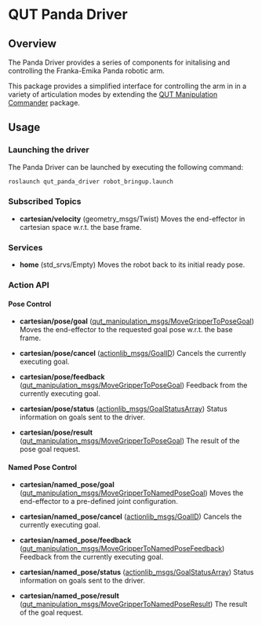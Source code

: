 # QUT Panda Driver

## Overview

The Panda Driver provides a series of components for initalising and controlling the Franka-Emika Panda robotic arm.

This package provides a simplified interface for controlling the arm in in a variety of articulation modes by extending the [QUT Manipulation Commander](https://bitbucket.org/acrv/qut_manipulation_commander) package.

## Usage

### Launching the driver

The Panda Driver can be launched by executing the following command:

```bash
roslaunch qut_panda_driver robot_bringup.launch
```

### Subscribed Topics

- **cartesian/velocity** (geometry_msgs/Twist)
Moves the end-effector in cartesian space w.r.t. the base frame.

### Services

- **home** (std_srvs/Empty)
Moves the robot back to its initial ready pose.

### Action API

#### Pose Control

- **cartesian/pose/goal** ([qut_manipulation_msgs/MoveGripperToPoseGoal](https://bitbucket.org/acrv/qut_manipulation_msgs/src/master/action/MoveGripperToPose.action))
Moves the end-effector to the requested goal pose w.r.t. the base frame.

- **cartesian/pose/cancel** ([actionlib_msgs/GoalID](http://docs.ros.org/api/actionlib_msgs/html/msg/GoalID.html))
Cancels the currently executing goal.

- **cartesian/pose/feedback** ([qut_manipulation_msgs/MoveGripperToPoseGoal](https://bitbucket.org/acrv/qut_manipulation_msgs/src/master/action/MoveGripperToPose.action))
Feedback from the currently executing goal.

- **cartesian/pose/status** ([actionlib_msgs/GoalStatusArray](http://docs.ros.org/api/actionlib_msgs/html/msg/GoalStatusArray.html))
Status information on goals sent to the driver.

- **cartesian/pose/result** ([qut_manipulation_msgs/MoveGripperToPoseGoal](https://bitbucket.org/acrv/qut_manipulation_msgs/src/master/action/MoveGripperToPose.action))
The result of the pose goal request.

#### Named Pose Control

- **cartesian/named_pose/goal** ([qut_manipulation_msgs/MoveGripperToNamedPoseGoal](https://bitbucket.org/acrv/qut_manipulation_msgs/src/master/action/MoveGripperToNamedPose.action))
Moves the end-effector to a pre-defined joint configuration.

- **cartesian/named_pose/cancel** ([actionlib_msgs/GoalID](http://docs.ros.org/api/actionlib_msgs/html/msg/GoalID.html))
Cancels the currently executing goal.

- **cartesian/named_pose/feedback** ([qut_manipulation_msgs/MoveGripperToNamedPoseFeedback]((https://bitbucket.org/acrv/qut_manipulation_msgs/src/master/action/MoveGripperToNamedPose.action)))
Feedback from the currently executing goal.

- **cartesian/named_pose/status** ([actionlib_msgs/GoalStatusArray](http://docs.ros.org/api/actionlib_msgs/html/msg/GoalStatusArray.html))
Status information on goals sent to the driver.

- **cartesian/named_pose/result** ([qut_manipulation_msgs/MoveGripperToNamedPoseResult]((https://bitbucket.org/acrv/qut_manipulation_msgs/src/master/action/MoveGripperToNamedPose.action)))
The result of the goal request.
